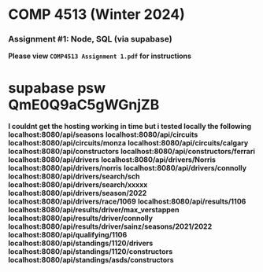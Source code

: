 # COMP 4513 (Winter 2024)
### Assignment #1: Node, SQL (via supabase)

**Please view `COMP4513 Assignment 1.pdf` for instructions**
# supabase psw QmE0Q9aC5gWGnjZB
**I couldnt get the hosting working in time but i tested locally the following**<br/>
**localhost:8080/api/seasons**
**localhost:8080/api/circuits**
**localhost:8080/api/circuits/monza**
**localhost:8080/api/circuits/calgary**
**localhost:8080/api/constructors**
**localhost:8080/api/constructors/ferrari**
**localhost:8080/api/drivers**
**localhost:8080/api/drivers/Norris**
**localhost:8080/api/drivers/norris**
**localhost:8080/api/drivers/connolly**
**localhost:8080/api/drivers/search/sch**
**localhost:8080/api/drivers/search/xxxxx**
**localhost:8080/api/drivers/season/2022**
**localhost:8080/api/drivers/race/1069**
**localhost:8080/api/results/1106**
**localhost:8080/api/results/driver/max_verstappen**
**localhost:8080/api/results/driver/connolly**
**localhost:8080/api/results/driver/sainz/seasons/2021/2022**
**localhost:8080/api/qualifying/1106**
**localhost:8080/api/standings/1120/drivers**
**localhost:8080/api/standings/1120/constructors**
**localhost:8080/api/standings/asds/constructors**
